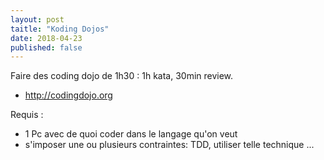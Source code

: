 ```yaml
---
layout: post
taitle: "Koding Dojos"
date: 2018-04-23
published: false
---
```

Faire des coding dojo de 1h30 : 1h kata, 30min review.
* http://codingdojo.org

Requis : 
* 1 Pc avec de quoi coder dans le langage qu'on veut
* s'imposer une ou plusieurs contraintes: TDD, utiliser telle technique ...
